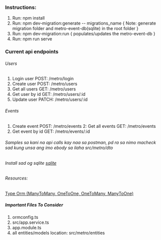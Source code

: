 ### Instructions:

1. Run: npm install
2. Run: npm dev-migration:generate -- migrations_name { Note: generate migration folder and metro-event-db(sqlite) in the root folder }
3. Run: npm dev-migration:run { populates/updates the metro-event-db }
4. Run: npm run serve


### Current api endpoints

###### Users
1. Login user POST: /metro/login
2. Create user POST: /metro/users
3. Get all users GET: /metro/users
4. Get user by id GET: /metro/users/:id
5. Update user PATCH: /metro/users/:id

###### Events
1. Create event POST: /metro/events
2: Get all events GET: /metro/events
3. Get event by id GET: /metro/events/:id

###### Samples sa kani na api calls kay naa sa postman, pd ra sa nimo macheck sad kung unsa ang imo ebody sa ilaha src/metro/dto

###### Install sad og sqlite [sqlite](https://sqlitebrowser.org/) 


###### Resources:

[Type Orm (ManyToMany, OneToOne, OneToMany, ManyToOne)](https://orkhan.gitbook.io/typeorm/docs)


##### Important Files To Consider

1. ormconfig.ts
2. src/app.service.ts
3. app.module.ts
4. all entities/models location: src/metro/entities
